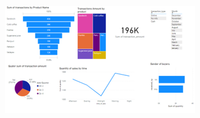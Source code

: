 ![alt text](https://github.com/konrad-milewski/Balaji-Fast-Food-Sales-2022-Raport/blob/main/Raport.png?raw=true)
